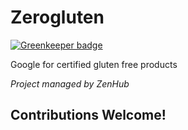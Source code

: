 # Zerogluten

[![Greenkeeper badge](https://badges.greenkeeper.io/BeeDesignLLC/zerogluten.svg)](https://greenkeeper.io/)

Google for certified gluten free products


*Project managed by ZenHub*


## Contributions Welcome!
